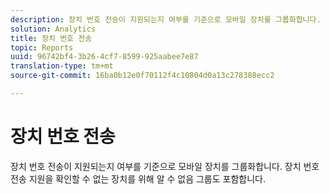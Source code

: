 ```yaml
---
description: 장치 번호 전송이 지원되는지 여부를 기준으로 모바일 장치를 그룹화합니다. 장치 번호 전송 지원을 확인할 수 없는 장치를 위해 알 수 없음 그룹도 포함합니다.
solution: Analytics
title: 장치 번호 전송
topic: Reports
uuid: 96742bf4-3b26-4cf7-8599-925aabee7e87
translation-type: tm+mt
source-git-commit: 16ba0b12e0f70112f4c10804d0a13c278388ecc2

---
```



# 장치 번호 전송

장치 번호 전송이 지원되는지 여부를 기준으로 모바일 장치를 그룹화합니다. 장치 번호 전송 지원을 확인할 수 없는 장치를 위해 알 수 없음 그룹도 포함합니다.

